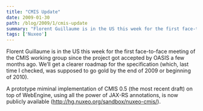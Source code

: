 ```yaml
---
title: "CMIS Update"
date: 2009-01-30
path: /blog/2009/1/cmis-update
summary: "Florent Guillaume is in the US this week for the first face-to-face meeting of the CMIS working group since the project got accepted by OASIS a few months ago."
tags: ['Nuxeo']
---
```


Florent Guillaume is in the US this week for the first face-to-face meeting of the CMIS working group since the project got accepted by OASIS a few months ago. We&#8217;ll get a clearer roadmap for the specification (which, last time I checked, was supposed to go gold by the end of 2009 or beginning of 2010).

A prototype miminal implementation of CMIS 0.5 (the most recent draft) on top of WebEngine, using all the power of JAX-RS annotations, is now publicly available (<a href="http://hg.nuxeo.org/sandbox/nuxeo-cmis/">http://hg.nuxeo.org/sandbox/nuxeo-cmis/</a>).


